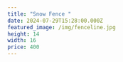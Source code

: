 ```yaml
---
title: "Snow Fence "
date: 2024-07-29T15:28:00.000Z
featured_image: /img/fenceline.jpg
height: 14
width: 16
price: 400
---
```

